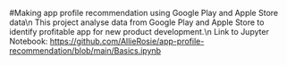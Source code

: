 #Making app profile recommendation using Google Play and Apple Store data\n
This project analyse data from Google Play and Apple Store to identify profitable app for new product development.\n 
Link to Jupyter Notebook: https://github.com/AllieRosie/app-profile-recommendation/blob/main/Basics.ipynb
